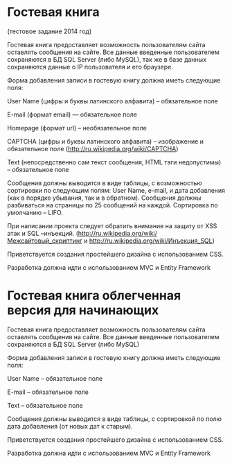 # Гостевая книга 
(тестовое задание 2014 год)

Гостевая книга предоставляет возможность пользователям сайта оставлять сообщения на сайте. Все данные введенные пользователем сохраняются в БД SQL Server (либо MySQL), так же в базе данных сохраняются данные о IP пользователя и его браузере.

Форма добавления записи в гостевую книгу должна иметь следующие поля:

User Name (цифры и буквы латинского алфавита) – обязательное поле

E-mail (формат email) — обязательное поле

Homepage (формат url) – необязательное поле

CAPTCHA (цифры и буквы латинского алфавита) – изображение и обязательное поле (http://ru.wikipedia.org/wiki/CAPTCHA)

Text (непосредственно сам текст сообщения, HTML тэги недопустимы) – обязательное поле

 

Сообщения должны выводится в виде таблицы, с возможностью сортировки по следующим полям: User Name, e-mail, и дата добавления (как в порядке убывания, так и в обратном). Сообщения должны разбиваться на страницы по 25 сообщений на каждой. Сортировка по умолчанию – LIFO.

При написании проекта следует обратить внимание на защиту от XSS атак и SQL –инъекций. (http://ru.wikipedia.org/wiki/Межсайтовый_скриптинг и http://ru.wikipedia.org/wiki/Инъекция_SQL)

Приветствуется создания простейшего дизайна с использованием CSS.

Разработка должна идти с использованием MVC и Entity Framework



# Гостевая книга облегченная версия для начинающих

Гостевая книга предоставляет возможность пользователям сайта оставлять сообщения на сайте. Все данные введенные пользователем сохраняются в БД SQL Server (либо MySQL)

Форма добавления записи в гостевую книгу должна иметь следующие поля:

User Name – обязательное поле

E-mail – обязательное поле

Text – обязательное поле

 

Сообщения должны выводится в виде таблицы, с сортировкой по полю дата добавления (от новых дат к старым). 

Приветствуется создания простейшего дизайна с использованием CSS.

Разработка должна идти с использованием MVC и Entity Framework
